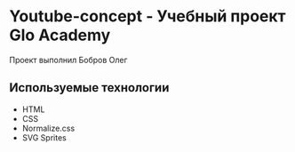 # Youtube-concept - Учебный проект Glo Academy
Проект выполнил Бобров Олег

## Используемые технологии
- HTML
- CSS
- Normalize.css
- SVG Sprites
